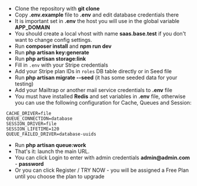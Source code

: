 - Clone the repository with __git clone__
- Copy __.env.example__ file to __.env__ and edit database credentials there
- It is important set in __.env__ the host you will use in the global variable __APP_DOMAIN__
- You should create a local vhost with name __saas.base.test__ if you don't want to change config settings.
- Run __composer install__ and  __npm run dev__
- Run __php artisan key:generate__
- Run __php artisan storage:link__
- Fill in `.env` with your Stripe credentials
- Add your Stripe plan IDs in `roles` DB table directly or in Seed file
- Run __php artisan migrate --seed__ (it has some seeded data for your testing)
- Add your Mailtrap or another mail service credentials to __.env__ file
- You must have installed __Redis__ and set variables in __.env__ file, otherwise you can use the following configuration for Cache, Queues and Session:

```
CACHE_DRIVER=file
QUEUE_CONNECTION=database
SESSION_DRIVER=file
SESSION_LIFETIME=120
QUEUE_FAILED_DRIVER=database-uuids
```

- Run __php artisan queue:work__ 
- That's it: launch the main URL.
- You can click Login to enter with admin credentials __admin@admin.com__ - __password__
- Or you can click Register / TRY NOW - you will be assigned a Free Plan until you choose the plan to upgrade
